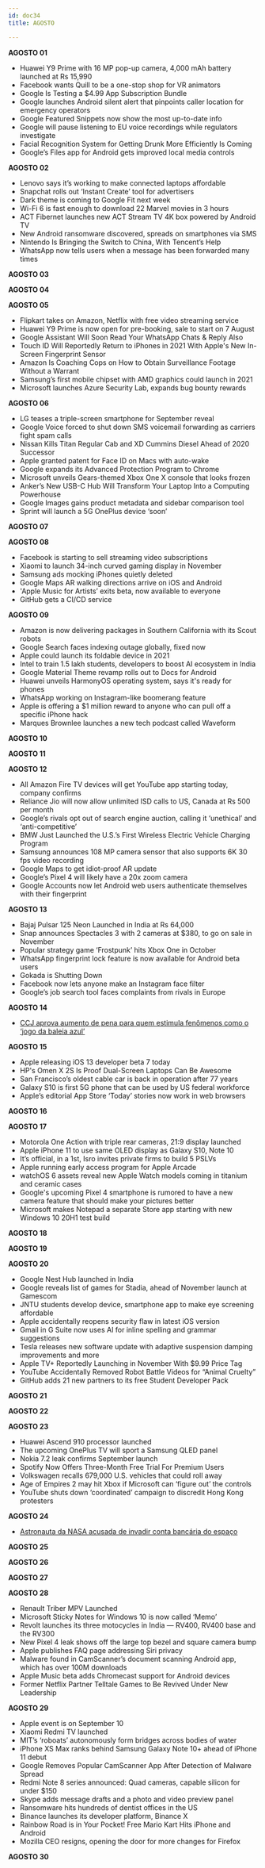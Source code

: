```yaml
---
id: doc34
title: AGOSTO

---
```


**AGOSTO 01**

- Huawei Y9 Prime with 16 MP pop-up camera, 4,000 mAh battery launched at Rs 15,990
- Facebook wants Quill to be a one-stop shop for VR animators
- Google Is Testing a $4.99 App Subscription Bundle
- Google launches Android silent alert that pinpoints caller location for emergency operators
- Google Featured Snippets now show the most up-to-date info
- Google will pause listening to EU voice recordings while regulators investigate
- Facial Recognition System for Getting Drunk More Efficiently Is Coming
- Google’s Files app for Android gets improved local media controls

**AGOSTO 02**

- Lenovo says it’s working to make connected laptops affordable
- Snapchat rolls out ‘Instant Create’ tool for advertisers
- Dark theme is coming to Google Fit next week
- Wi-Fi 6 is fast enough to download 22 Marvel movies in 3 hours
- ACT Fibernet launches new ACT Stream TV 4K box powered by Android TV
- New Android ransomware discovered, spreads on smartphones via SMS
- Nintendo Is Bringing the Switch to China, With Tencent’s Help
- WhatsApp now tells users when a message has been forwarded many times

**AGOSTO 03**

**AGOSTO 04**

**AGOSTO 05**

- Flipkart takes on Amazon, Netflix with free video streaming service
- Huawei Y9 Prime is now open for pre-booking, sale to start on 7 August
- Google Assistant Will Soon Read Your WhatsApp Chats & Reply Also
- Touch ID Will Reportedly Return to iPhones in 2021 With Apple's New In-Screen Fingerprint Sensor
- Amazon Is Coaching Cops on How to Obtain Surveillance Footage Without a Warrant
- Samsung’s first mobile chipset with AMD graphics could launch in 2021
- Microsoft launches Azure Security Lab, expands bug bounty rewards

**AGOSTO 06**

- LG teases a triple-screen smartphone for September reveal
- Google Voice forced to shut down SMS voicemail forwarding as carriers fight spam calls
- Nissan Kills Titan Regular Cab and XD Cummins Diesel Ahead of 2020 Successor
- Apple granted patent for Face ID on Macs with auto-wake
- Google expands its Advanced Protection Program to Chrome
- Microsoft unveils Gears-themed Xbox One X console that looks frozen
- Anker’s New USB-C Hub Will Transform Your Laptop Into a Computing Powerhouse
- Google Images gains product metadata and sidebar comparison tool
- Sprint will launch a 5G OnePlus device ‘soon’

**AGOSTO 07**

**AGOSTO 08**

- Facebook is starting to sell streaming video subscriptions
- Xiaomi to launch 34-inch curved gaming display in November
- Samsung ads mocking iPhones quietly deleted
- Google Maps AR walking directions arrive on iOS and Android
- 'Apple Music for Artists’ exits beta, now available to everyone
- GitHub gets a CI/CD service

**AGOSTO 09**

- Amazon is now delivering packages in Southern California with its Scout robots
- Google Search faces indexing outage globally, fixed now
- Apple could launch its foldable device in 2021
- Intel to train 1.5 lakh students, developers to boost AI ecosystem in India
- Google Material Theme revamp rolls out to Docs for Android
- Huawei unveils HarmonyOS operating system, says it's ready for phones
- WhatsApp working on Instagram-like boomerang feature
- Apple is offering a $1 million reward to anyone who can pull off a specific iPhone hack
- Marques Brownlee launches a new tech podcast called Waveform


**AGOSTO 10**

**AGOSTO 11**

**AGOSTO 12**

- All Amazon Fire TV devices will get YouTube app starting today, company confirms
- Reliance Jio will now allow unlimited ISD calls to US, Canada at Rs 500 per month
- Google’s rivals opt out of search engine auction, calling it ‘unethical’ and ‘anti-competitive’
- BMW Just Launched the U.S.’s First Wireless Electric Vehicle Charging Program
- Samsung announces 108 MP camera sensor that also supports 6K 30 fps video recording
- Google Maps to get idiot-proof AR update
- Google’s Pixel 4 will likely have a 20x zoom camera
- Google Accounts now let Android web users authenticate themselves with their fingerprint

**AGOSTO 13**

- Bajaj Pulsar 125 Neon Launched in India at Rs 64,000
- Snap announces Spectacles 3 with 2 cameras at $380, to go on sale in November
- Popular strategy game ‘Frostpunk’ hits Xbox One in October
- WhatsApp fingerprint lock feature is now available for Android beta users
- Gokada is Shutting Down
- Facebook now lets anyone make an Instagram face filter
- Google’s job search tool faces complaints from rivals in Europe

**AGOSTO 14**

- [CCJ aprova aumento de pena para quem estimula fenômenos como o ‘jogo da baleia azul’](https://www12.senado.leg.br/noticias/materias/2019/08/14/ccj-aprova-aumento-de-pena-para-quem-estimula-fenomenos-como-o-2018jogo-da-baleia-azul2019)

**AGOSTO 15**

- Apple releasing iOS 13 developer beta 7 today
- HP's Omen X 2S Is Proof Dual-Screen Laptops Can Be Awesome
- San Francisco’s oldest cable car is back in operation after 77 years
- Galaxy S10 is first 5G phone that can be used by US federal workforce
- Apple’s editorial App Store ‘Today’ stories now work in web browsers

**AGOSTO 16**

**AGOSTO 17**

- Motorola One Action with triple rear cameras, 21:9 display launched
- Apple iPhone 11 to use same OLED display as Galaxy S10, Note 10
- It’s official, in a 1st, Isro invites private firms to build 5 PSLVs
- Apple running early access program for Apple Arcade
- watchOS 6 assets reveal new Apple Watch models coming in titanium and ceramic cases
- Google's upcoming Pixel 4 smartphone is rumored to have a new camera feature that should make your pictures better
- Microsoft makes Notepad a separate Store app starting with new Windows 10 20H1 test build

**AGOSTO 18**

**AGOSTO 19**

**AGOSTO 20**

- Google Nest Hub launched in India
- Google reveals list of games for Stadia, ahead of November launch at Gamescom
- JNTU students develop device, smartphone app to make eye screening affordable
- Apple accidentally reopens security flaw in latest iOS version
- Gmail in G Suite now uses AI for inline spelling and grammar suggestions
- Tesla releases new software update with adaptive suspension damping improvements and more
- Apple TV+ Reportedly Launching in November With $9.99 Price Tag
- YouTube Accidentally Removed Robot Battle Videos for “Animal Cruelty”
- GitHub adds 21 new partners to its free Student Developer Pack

**AGOSTO 21**

**AGOSTO 22**

**AGOSTO 23**

- Huawei Ascend 910 processor launched
- The upcoming OnePlus TV will sport a Samsung QLED panel
- Nokia 7.2 leak confirms September launch
- Spotify Now Offers Three-Month Free Trial For Premium Users
- Volkswagen recalls 679,000 U.S. vehicles that could roll away
- Age of Empires 2 may hit Xbox if Microsoft can ‘figure out’ the controls
- YouTube shuts down ‘coordinated’ campaign to discredit Hong Kong protesters

**AGOSTO 24**

- [Astronauta da NASA acusada de invadir conta bancária do espaço](https://suporteninja.com/astronauta-da-nasa-acusada-de-invadir-conta-bancaria-do-espaco/)

**AGOSTO 25**

**AGOSTO 26**

**AGOSTO 27**

**AGOSTO 28**

- Renault Triber MPV Launched
- Microsoft Sticky Notes for Windows 10 is now called ‘Memo’
- Revolt launches its three motocycles in India — RV400, RV400 base and the RV300
- New Pixel 4 leak shows off the large top bezel and square camera bump
- Apple publishes FAQ page addressing Siri privacy
- Malware found in CamScanner’s document scanning Android app, which has over 100M downloads
- Apple Music beta adds Chromecast support for Android devices
- Former Netflix Partner Telltale Games to Be Revived Under New Leadership

**AGOSTO 29**

- Apple event is on September 10
- Xiaomi Redmi TV launched
- MIT’s ‘roboats’ autonomously form bridges across bodies of water
- iPhone XS Max ranks behind Samsung Galaxy Note 10+ ahead of iPhone 11 debut
- Google Removes Popular CamScanner App After Detection of Malware Spread
- Redmi Note 8 series announced: Quad cameras, capable silicon for under $150
- Skype adds message drafts and a photo and video preview panel
- Ransomware hits hundreds of dentist offices in the US
- Binance launches its developer platform, Binance X
- Rainbow Road is in Your Pocket! Free Mario Kart Hits iPhone and Android
- Mozilla CEO resigns, opening the door for more changes for Firefox

**AGOSTO 30**



